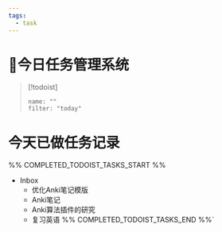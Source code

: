 ```yaml
---
tags:
  - task
---
```

# 📖今日任务管理系统
> [!todoist]
> ```todoist
> name: ""
> filter: "today"

# 今天已做任务记录
%% COMPLETED_TODOIST_TASKS_START %%
* Inbox
    * 优化Anki笔记模版 
    * Anki笔记 
    * Anki算法插件的研究 
    * 复习英语 
%% COMPLETED_TODOIST_TASKS_END %%`
